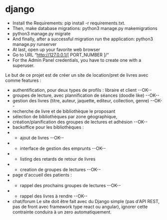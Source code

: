 # django

- Install the Requirements: pip install -r requirements.txt.
- Then, make database migrations: python3 manage.py makemigrations
- python3 manage.py migrate
- And finally, after a successful migration run the application: python3 manage.py runserver
- At last, open up your favorite web browser
- Go to URL “http://127.0.0.1/[ PORT_NUMBER ]/“
- For the Admin Panel credentials, you have to create one with a superuser. 

Le but de ce projet est de créer un site de location/pret de livres avec comme features :
- authentification, pour deux types de profils : libraire et client --OK--
- groupes de lecture, avec plannification de séances (doodle like) --OK--
- gestion des livres (titre, auteur, jaquette, editeur, collection, genre) --OK--
- recherche de livre et de bibliothèque le proposant
- sélection de bibliothèques par zone géographique,
- création/planification des groupes de lectures et adhésion --OK--
- backoffice pour les bibliothèques :
- - ajout de livres --OK--
- - interface de gestion des emprunts --OK--
- - listing des retards de retour de livres 
- - creation de groupes de lectures --OK--
- page d'accueil des patients :
- - rappel des prochains groupes de lectures --OK--
- - rappel des livres à rendre --OK--
- chat/forum
Le site doit être fait avec du Django simple (pas d'API REST, pas de front avec framework type react ou
angular), ignorer cette contrainte conduira à un zero automatiquement.

